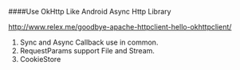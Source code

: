 ####Use OkHttp Like Android Async Http Library

http://www.relex.me/goodbye-apache-httpclient-hello-okhttpclient/

1. Sync and Async Callback use in common.
2. RequestParams support File and Stream.
3. CookieStore
